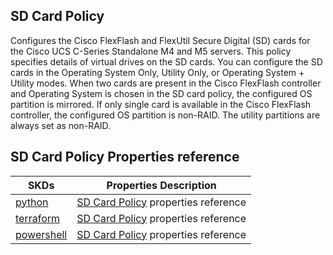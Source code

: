 ##  SD Card Policy
Configures the Cisco FlexFlash and FlexUtil Secure Digital (SD) cards for the Cisco UCS C-Series Standalone M4 and M5 servers. This policy specifies details of virtual drives on the SD cards. You can configure the SD cards in the Operating System Only, Utility Only, or Operating System + Utility modes.
When two cards are present in the Cisco FlexFlash controller and Operating System is chosen in the SD card policy, the configured OS partition is mirrored. If only single card is available in the Cisco FlexFlash controller, the configured OS partition is non-RAID. The utility partitions are always set as non-RAID.


## SD Card Policy Properties reference
| SKDs | Properties Description
| ---- | ------------------- |
| [python](https://github.com/CiscoDevNet/intersight-python/) | [SD Card Policy](https://github.com/CiscoDevNet/intersight-python/tree/main/intersight/model/sdcard_policy.py) properties reference |                 |
| [terraform](https://github.com/CiscoDevNet/terraform-provider-intersight/) | [SD Card Policy](https://registry.terraform.io/providers/CiscoDevNet/intersight/latest/docs/resources/sdcard_policy) properties reference |
| [powershell](https://github.com/CiscoDevNet/intersight-powershell/) | [SD Card Policy](https://github.com/CiscoDevNet/intersight-powershell/blob/main/docs/New-IntersightSdcardPolicy.md) properties reference